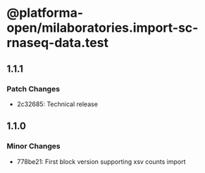 # @platforma-open/milaboratories.import-sc-rnaseq-data.test

## 1.1.1

### Patch Changes

- 2c32685: Technical release

## 1.1.0

### Minor Changes

- 778be21: First block version supporting xsv counts import
